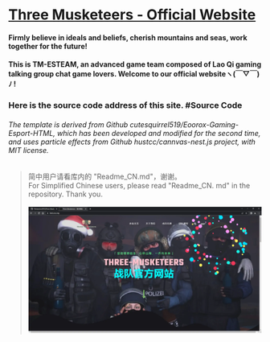 # [Three Musketeers - Official Website ](https://tmes.eu.org/)
#### Firmly believe in ideals and beliefs, cherish mountains and seas, work together for the future!   
#### This is TM-ESTEAM, an advanced game team composed of Lao Qi gaming talking group chat game lovers. Welcome to our official websiteヽ(￣▽￣)ﾉ !
### Here is the source code address of this site. #Source Code
###### The template is derived from Github cutesquirrel519/Eoorox-Gaming-Esport-HTML, which has been developed and modified for the second time, and uses particle effects from Github hustcc/cannvas-nest.js project, with MIT license. 
> 简中用户请看库内的 "Readme_CN.md"，谢谢。 <br>
> For Simplified Chinese users, please read "Readme_CN. md" in the repository. Thank you. <br><br>
[![Index](img/blog/inner_b1.webp "Index")](https://tmes.eu.org/)



